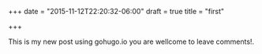 +++
date = "2015-11-12T22:20:32-06:00"
draft = true
title = "first"

+++

This is my new post using gohugo.io you are wellcome to leave comments!.
